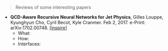 > Reviews of some interesting papers

* **QCD-Aware Recursive Neural Networks for Jet Physics**, Gilles Louppe, Kyunghyun Cho, Cyril Becot, Kyle Cranmer.
Feb 2, 2017. e-Print: arXiv:1702.00748. [[inspire]](http://inspirehep.net/record/1511884) 
  * What: 
  * How:
  * Interfaces: 
